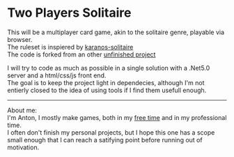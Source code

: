 # Two Players Solitaire

This will be a multiplayer card game, akin to the solitaire genre, playable via browser.  
The ruleset is inspiered by [karanos-solitaire](https://rokasv.itch.io/karanos-solitaire)  
The code is forked from an other [unfinished project](https://github.com/Redoxee/Wist)  

I will try to code as much as possible in a single solution with a .Net5.0 server and a html/css/js front end.  
The goal is to keep the project light in dependecies, although I'm not entierly closed to the idea of using tools if I find them usefull enough.

---
About me:  
I'm Anton, I mostly make games, both in my [free time](https://antonmakesgames.itch.io/) and in my professional time.  
I often don't finish my personal projects, but I hope this one has a scope small enough that I can reach a satifying point before running out of motivation.
